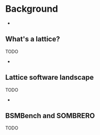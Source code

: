 # Background

-

## What's a lattice?

TODO

-

## Lattice software landscape

TODO

-

## BSMBench and SOMBRERO

TODO
